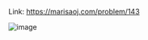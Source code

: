Link: https://marisaoj.com/problem/143

![image](https://github.com/user-attachments/assets/8f81ec9f-8c9f-4e27-8710-a82687131eea)
